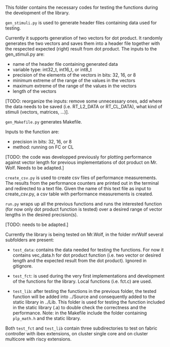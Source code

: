 This folder contains the necessary codes for testing the functions during the development of the library.

`gen_stimuli.py` is used to generate header files containing data used for testing.

Currently it supports generation of two vectors for dot product. It randomly generates the two vectors and saves them into a header file together with the respected expected (right) result from dot product.
The inputs to the gen_stimuli.py are:

- name of the header file containing generated data
- variable type: int32_t, int16_t, or int8_t
- precision of the elements of the vectors in bits: 32, 16, or 8
- minimum extreme of the range of the values in the vectors
- maximum extreme of the range of the values in the vectors
- length of the vectors

[TODO: reorganize the inputs: remove some unnecessary ones, add where the data needs to be saved (i.e. RT_L2_DATA or RT_CL_DATA), what kind of stimuli (vectors, matrices, ...)].

`gen_Makefile.py` generates Makefile.

Inputs to the function are:

- precision in bits: 32, 16, or 8
- method: running on FC or CL

[TODO: the code was developped previously for plotting performance against vector length for previous implementations of dot product on Mr. Wolf. Needs to be adapted.]

`create_csv.py` is used to create csv files of performance measurements. The results from the performance counters are printed out in the terminal and redirected to a text file. Given the name of this text file as input to create_csv.py, a csv table with performance measurements is created.

`run.py` wraps up all the previous functions and runs the interested function (for now only dot product function is tested) over a desired range of vector lengths in the desired precision(s).

[TODO: needs to be adapted.]
 

Currently the library is being tested on Mr.Wolf, in the folder mrWolf several subfolders are present:

- `test_data`: contains the data needed for testing the functions. For now it contains vec_data.h for dot product function (i.e. two vector or desired length and the expected result from the dot product). Ignored in gitignore.

- `test_fct`: is used during the very first implementations and development of the functions for the library. Local functions (i.e. fct.c) are used.

- `test_lib`: after testing the functions in the previous folder, the tested function will be added into ../Source and consequently added to the static library in ../Lib. This folder is used for testing the function included in the static library (.a) to double check the correctness and the performance. Note: in the Makefile include the folder containing `plp_math.h` and the static library.

Both `test_fct` and `test_lib` contain three subdirectories to test on fabric controller with ibex extensions, on cluster single core and on cluster multicore with riscy extensions.
